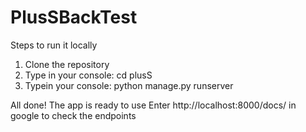 # PlusSBackTest

Steps to run it locally

1. Clone the repository
2. Type in your console:
cd plusS
4. Typein your console:
python manage.py runserver 
    
    
All done! The app is ready to use
Enter http://localhost:8000/docs/ in google to check the endpoints
    
